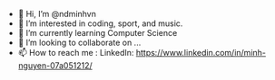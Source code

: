 - 👋 Hi, I’m @ndminhvn
- 👀 I’m interested in coding, sport, and music.
- 🌱 I’m currently learning Computer Science
- 💞️ I’m looking to collaborate on ...
- 📫 How to reach me :
LinkedIn: https://www.linkedin.com/in/minh-nguyen-07a051212/

<!---
ndminhvn/ndminhvn is a ✨ special ✨ repository because its `README.md` (this file) appears on your GitHub profile.
You can click the Preview link to take a look at your changes.
--->
